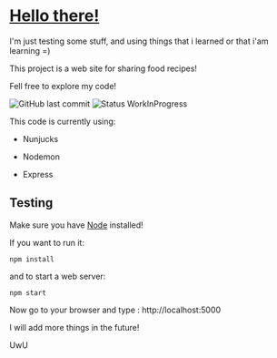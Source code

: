 # <a href="https://www.youtube.com/embed/5yX-n57NRfc?start=9">Hello there!</a>

I'm just testing some stuff, and using things that i learned or that i'am learning =) 

This project is a web site for sharing food recipes!

Fell free to explore my code!

![GitHub last commit](https://img.shields.io/github/last-commit/Steven-exe/foodfy) ![Status WorkInProgress](https://img.shields.io/badge/Status-Work%20in%20Progress-blueviolet)

This code is currently using:

- Nunjucks

- Nodemon

- Express

## Testing

Make sure you have <a href="https://nodejs.org/en/">Node</a> installed!

If you want to run it:

```
npm install
```
and to start a web server:

```
npm start
```

Now go to your browser and type : http://localhost:5000

I will add more things in the future!

UwU
